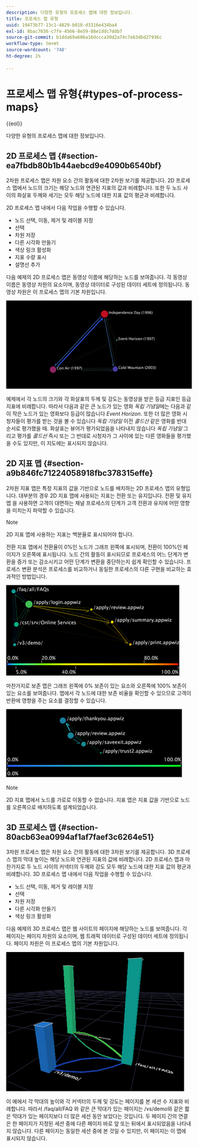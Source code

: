```yaml
---
description: 다양한 유형의 프로세스 맵에 대한 정보입니다.
title: 프로세스 맵 유형
uuid: 19473b77-13c1-4829-b018-d3316e434ba4
exl-id: 8bac7036-c7fe-4566-8e59-08e1ddc7ddb7
source-git-commit: b1dda69a606a16dccca30d2a74c7e63dbd27936c
workflow-type: tm+mt
source-wordcount: '748'
ht-degree: 1%

---
```


# 프로세스 맵 유형{#types-of-process-maps}

{{eol}}

다양한 유형의 프로세스 맵에 대한 정보입니다.

## 2D 프로세스 맵 {#section-ea7fbdb80b1b44aebcd9e4090b6540bf}

2차원 프로세스 맵은 차원 요소 간의 활동에 대한 2차원 보기를 제공합니다. 2D 프로세스 맵에서 노드의 크기는 해당 노드와 연관된 지표의 값과 비례합니다. 또한 두 노드 사이의 화살표 두께와 세기는 모두 해당 노드에 대한 지표 값의 평균과 비례합니다.

2D 프로세스 맵 내에서 다음 작업을 수행할 수 있습니다.

* 노드 선택, 이동, 제거 및 레이블 지정
* 선택
* 차원 저장
* 다른 시각화 만들기
* 색상 링크 활성화
* 지표 수량 표시
* 설명선 추가

다음 예제의 2D 프로세스 맵은 동영상 이름에 해당하는 노드를 보여줍니다. 각 동영상 이름은 동영상 차원의 요소이며, 동영상 데이터로 구성된 데이터 세트에 정의됩니다. 동영상 차원은 이 프로세스 맵의 기본 차원입니다.

![](assets/vis_2DProcessMap_MovieNodes.png)

예제에서 각 노드의 크기와 각 화살표의 두께 및 강도는 동영상을 받은 등급 지표인 등급 지표에 비례합니다. 따라서 다음과 같은 큰 노드가 있는 영화 *독립 기념일*&#x200B;에는 다음과 같이 작은 노드가 있는 영화보다 등급이 많습니다 *Event Horizon*. 또한 더 많은 영화 시청자들이 평가를 받는 것을 볼 수 있습니다 *독립 기념일* 이전 *콜드산* 같은 영화를 반대 순서로 평가했을 때. 화살표는 뷰어가 평가되었음을 나타내지 않습니다 *독립 기념일* 그리고 평가를 *콜드산* 즉시 또는 그 반대로 시청자가 그 사이에 있는 다른 영화들을 평가했을 수도 있지만, 이 지도에는 표시되지 않습니다.

## 2D 지표 맵 {#section-a9b846fc71224058918fbc378315effe}

2차원 지표 맵은 특정 지표의 값을 기반으로 노드를 배치하는 2D 프로세스 맵의 유형입니다. 대부분의 경우 2D 지표 맵에 사용되는 지표는 전환 또는 유지입니다. 전환 및 유지 맵 을 사용하면 고객이 대면하는 채널 프로세스의 단계가 고객 전환과 유지에 어떤 영향을 미치는지 파악할 수 있습니다.

>[!NOTE]
>
>2D 지표 맵에 사용하는 지표는 백분율로 표시되어야 합니다.

전환 지표 맵에서 전환율이 0%인 노드가 그래프 왼쪽에 표시되며, 전환이 100%인 페이지가 오른쪽에 표시됩니다. 노드 간의 활동이 표시되므로 프로세스의 어느 단계가 변환을 증가 또는 감소시키고 어떤 단계가 변환을 중단하는지 쉽게 확인할 수 있습니다. 프로세스 변환 분석은 프로세스를 비교하거나 동일한 프로세스의 다른 구현을 비교하는 효과적인 방법입니다.

![](assets/vis_2DMetricMap_Conversion.png)

마찬가지로 보존 맵은 그래프 왼쪽에 0% 보존이 있는 요소와 오른쪽에 100% 보존이 있는 요소를 보여줍니다. 맵에서 각 노드에 대한 보존 비율을 확인할 수 있으므로 고객이 반환에 영향을 주는 요소를 결정할 수 있습니다.

![](assets/vis_2DMetricMap_Retention.png)

>[!NOTE]
>
>2D 지표 맵에서 노드를 가로로 이동할 수 없습니다. 지표 맵은 지표 값을 기반으로 노드를 오른쪽으로 배치하도록 설계되었습니다.

## 3D 프로세스 맵 {#section-80acb63ea0994af1af7faef3c6264e51}

3차원 프로세스 맵은 차원 요소 간의 활동에 대한 3차원 보기를 제공합니다. 3D 프로세스 맵의 막대 높이는 해당 노드와 연관된 지표의 값에 비례합니다. 2D 프로세스 맵과 마찬가지로 두 노드 사이의 커넥터의 두께와 강도 모두 해당 노드에 대한 지표 값의 평균과 비례합니다. 3D 프로세스 맵 내에서 다음 작업을 수행할 수 있습니다.

* 노드 선택, 이동, 제거 및 레이블 지정
* 선택
* 차원 저장
* 다른 시각화 만들기
* 색상 링크 활성화

다음 예제의 3D 프로세스 맵은 웹 사이트의 페이지에 해당하는 노드를 보여줍니다. 각 페이지는 페이지 차원의 요소이며, 웹 트래픽 데이터로 구성된 데이터 세트에 정의됩니다. 페이지 차원은 이 프로세스 맵의 기본 차원입니다.

![](assets/vis_3DProcessMap_PageNodes.png)

이 예에서 각 막대의 높이와 각 커넥터의 두께 및 강도는 페이지를 본 세션 수 지표와 비례합니다. 따라서 /faq/all/FAQ 와 같은 큰 막대가 있는 페이지는 /vs/demo와 같은 짧은 막대가 있는 페이지보다 더 많은 세션 동안 보았다는 것입니다. 두 페이지 간의 연결은 한 페이지가 지정된 세션 중에 다른 페이지 바로 앞 또는 뒤에서 표시되었음을 나타내지 않습니다. 다른 페이지는 동일한 세션 중에 본 것일 수 있지만, 이 페이지는 이 맵에 표시되지 않습니다.

